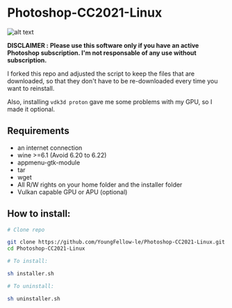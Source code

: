 # Photoshop-CC2021-Linux

![alt text](https://github.com/YoungFellow-le/Photoshop-CC2021-Linux/blob/main/screenshot.png?raw=false)

**DISCLAIMER :**
**Please use this software only if you have an active Photoshop subscription. I'm not responsable of any use without subscription.**

I forked this repo and adjusted the script to keep the files that are downloaded, so that they don't have to be re-downloaded every time you want to reinstall.

Also, installing `vdk3d proton` gave me some problems with my GPU, so I made it optional.

## Requirements
- an internet connection
- wine >=6.1 (Avoid 6.20 to 6.22)
- appmenu-gtk-module
- tar
- wget
- All R/W rights on your home folder and the installer folder
- Vulkan capable GPU or APU (optional)


## How to install:

```bash
# Clone repo

git clone https://github.com/YoungFellow-le/Photoshop-CC2021-Linux.git
cd Photoshop-CC2021-Linux

# To install:

sh installer.sh

# To uninstall:

sh uninstaller.sh
```
